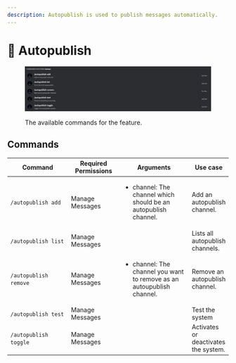 ```yaml
---
description: Autopublish is used to publish messages automatically.
---
```


# 📣 Autopublish

<figure><img src="../../.gitbook/assets/Screenshot 2023-11-01 101543.png" alt=""><figcaption><p>The available commands for the feature.</p></figcaption></figure>

## Commands

<table><thead><tr><th width="256">Command</th><th width="166">Required Permissions</th><th width="267">Arguments</th><th>Use case</th></tr></thead><tbody><tr><td><code>/autopublish add</code></td><td>Manage Messages</td><td><ul><li>channel: The channel which should be an autopublish channel.</li></ul></td><td>Add an autopublish channel.</td></tr><tr><td><code>/autopublish list</code></td><td>Manage Messages</td><td></td><td>Lists all autopublish channels.</td></tr><tr><td><code>/autopublish remove</code></td><td>Manage Messages</td><td><ul><li>channel: The channel you want to remove as an autoupublish channel.</li></ul></td><td>Remove an autopublish channel.</td></tr><tr><td><code>/autopublish test</code></td><td>Manage Messages</td><td></td><td>Test the system</td></tr><tr><td><code>/autopublish toggle</code></td><td>Manage Messages</td><td></td><td>Activates or deactivates the system.</td></tr></tbody></table>

